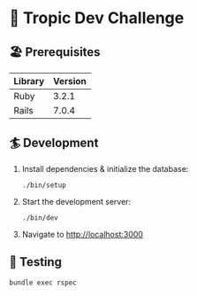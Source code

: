 # :palm_tree: Tropic Dev Challenge

## :beach_umbrella: Prerequisites

| Library | Version |
| ------- | ------- |
| Ruby    | 3.2.1   |
| Rails   | 7.0.4   |

## :surfer: Development

1. Install dependencies & initialize the database:

   ```shell
   ./bin/setup
   ```

2. Start the development server:

   ```shell
   ./bin/dev
   ```

3. Navigate to [http://localhost:3000](http://localhost:3000)

## :shark: Testing

```shell
bundle exec rspec
```
